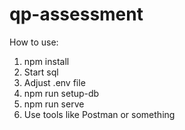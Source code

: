 # qp-assessment
How to use:
1. npm install
2. Start sql
3. Adjust .env file
4. npm run setup-db
5. npm run serve
6. Use tools like Postman or something
